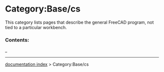 # Category:Base/cs
This category lists pages that describe the general FreeCAD program, not tied to a particular workbench.

### Contents:

_

---
[documentation index](../README.md) > Category:Base/cs
